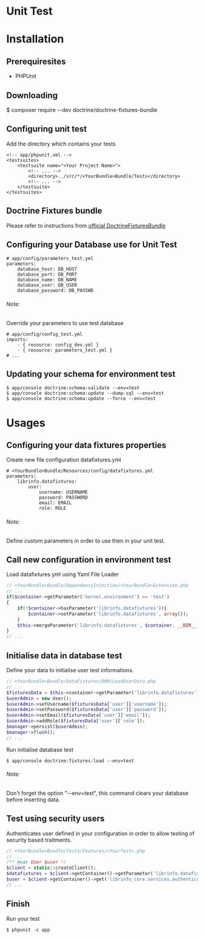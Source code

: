 # Unit Test


Installation
============

Prerequiresites
---------------

* PHPUnit

Downloading
-----------

  $ composer require --dev doctrine/doctrine-fixtures-bundle


Configuring unit test
---------------------

Add the directory which contains your tests

```
<!-- app/phpunit.xml -->
<testsuites>
    <testsuite name="<Your Project Name>">
        <!-- ... -->
        <directory>../src/*/<YourBundle>Bundle/Tests</directory>
        <!-- ... -->
    </testsuite>
</testsuites>
```

Doctrine Fixtures bundle
------------------------

Please refer to instructions from [official DoctrineFixturesBundle](http://symfony.com/doc/current/bundles/DoctrineFixturesBundle/index.html)


Configuring your Database use for Unit Test
-------------------------------------------

```
# app/config/parameters_test.yml
parameters:
    database_host: DB_HOST
    database_port: DB_PORT
    database_name: DB_NAME
    database_user: DB_USER
    database_password: DB_PASSWD
```

###### Note:
Override your parameters to use test database 
```
# app/config/config_test.yml
imports:
    - { resource: config_dev.yml }
    - { resource: parameters_test.yml }
# ...
```


Updating your schema for environment test
-----------------------------------------

    $ app/console doctrine:schema:validate --env=test
    $ app/console doctrine:schema:update --dump-sql --env=test
    $ app/console doctrine:schema:update --force --env=test
    

Usages
======

Configuring your data fixtures properties
-----------------------------------------

Create new file configuration datafixtures.yml

```
# <YourBundle>Bundle/Resources/config/datafixtures.yml
parameters:
    librinfo.datafixtures:
        user:
            username: USERNAME
            password: PASSWORD
            email: EMAIL
            role: ROLE
```

###### Note:
Define custom parameters in order to use then in your unit test.


Call new configuration in environment test
------------------------------------------

Load datafixtures.yml using Yaml File Loader

```php
// <YourBundle>Bundle/DependencyInjection/<YourBundle>Extension.php
// ...
if($container->getParameter('kernel.environment') == 'test')
{
    if(!$container->hasParameter('librinfo.datafixtures')){
        $container->setParameter('librinfo.datafixtures', array());
    }
    $this->mergeParameter('librinfo.datafixtures', $container, __DIR__.'/../Resources/config/','datafixtures.yml');
}
// ...
```


Initialise data in database test
--------------------------------

Define your data to initialise user test informations.

```php
// <YourBundle>Bundle/DataFixtures/ORM/LoadUserData.php
// ...
$fixturesData = $this->container->getParameter('librinfo.datafixtures');
$userAdmin = new User();
$userAdmin->setUsername($fixturesData['user']['username']);
$userAdmin->setPassword($fixturesData['user']['password']);
$userAdmin->setEmail($fixturesData['user']['email']);
$userAdmin->addRole($fixturesData['user']['role']);
$manager->persist($userAdmin);
$manager->flush();
// ...
```

Run initialise database test

    $ app/console doctrine:fixtures:load --env=test
    
###### Note:
Don't forget the option "--env=test", this command clears your database before inserting data.


Test using security users
-------------------------

Authenticates user defined in your configuration in order to allow testing of security based traitments.

```php
// <YourBundle>Bundle/Tests/Features/<YourTest>.php
// ...
/** @var User $user */
$client = static::createClient();
$datafixtures = $client->getContainer()->getParameter('librinfo.datafixtures');
$user = $client->getContainer()->get('librinfo_core.services.authenticate')->authencicateUser($datafixtures['user']['username']);
// ...
```


Finish
------

Run your test

    $ phpunit -c app
